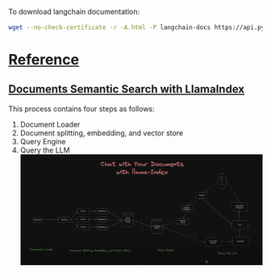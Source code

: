 To download langchain documentation:
```bash
wget --no-check-certificate -r -A.html -P langchain-docs https://api.python.langchain.com/en/latest/api_reference.html
```

# [Reference](https://github.com/emarco177/documentation-helper/tree/main)

## [Documents Semantic Search with LlamaIndex](https://www.youtube.com/watch?v=WL7V9JUy2sE&list=PLVEEucA9MYhNrD8TBI5UqM6WHPUlVv89w)
This process contains four steps as follows:
1. Document Loader
2. Document splitting, embedding, and vector store
3. Query Engine
4. Query the LLM
![Document Semantic Search](images/documents_semantic_search.png)
